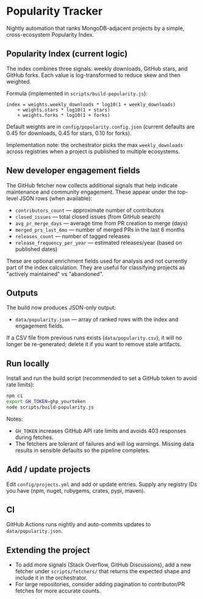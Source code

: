 # Popularity Tracker

Nightly automation that ranks MongoDB-adjacent projects by a simple, cross-ecosystem Popularity Index.

## Popularity Index (current logic)

The index combines three signals: weekly downloads, GitHub stars, and GitHub forks. Each value is log-transformed to reduce skew and then weighted.

Formula (implemented in `scripts/build-popularity.js`):

```
index = weights.weekly_downloads * log10(1 + weekly_downloads)
	+ weights.stars * log10(1 + stars)
	+ weights.forks * log10(1 + forks)
```

Default weights are in `config/popularity.config.json` (current defaults are 0.45 for downloads, 0.45 for stars, 0.10 for forks).

Implementation note: the orchestrator picks the max `weekly_downloads` across registries when a project is published to multiple ecosystems.

## New developer engagement fields

The GitHub fetcher now collects additional signals that help indicate maintenance and community engagement. These appear under the top-level JSON rows (when available):

- `contributors_count` — approximate number of contributors
- `closed_issues` — total closed issues (from GitHub search)
- `avg_pr_merge_days` — average time from PR creation to merge (days)
- `merged_prs_last_6mo` — number of merged PRs in the last 6 months
- `releases_count` — number of tagged releases
- `release_frequency_per_year` — estimated releases/year (based on published dates)

These are optional enrichment fields used for analysis and not currently part of the index calculation. They are useful for classifying projects as "actively maintained" vs "abandoned".

## Outputs

The build now produces JSON-only output:

- `data/popularity.json` — array of ranked rows with the index and engagement fields.

If a CSV file from previous runs exists (`data/popularity.csv`), it will no longer be re-generated; delete it if you want to remove stale artifacts.

## Run locally

Install and run the build script (recommended to set a GitHub token to avoid rate limits):

```bash
npm ci
export GH_TOKEN=ghp_yourtoken
node scripts/build-popularity.js
```

Notes:
- `GH_TOKEN` increases GitHub API rate limits and avoids 403 responses during fetches.
- The fetchers are tolerant of failures and will log warnings. Missing data results in sensible defaults so the pipeline completes.

## Add / update projects

Edit `config/projects.yml` and add or update entries. Supply any registry IDs you have (npm, nuget, rubygems, crates, pypi, maven).

## CI

GitHub Actions runs nightly and auto-commits updates to `data/popularity.json`.

## Extending the project

- To add more signals (Stack Overflow, GitHub Discussions), add a new fetcher under `scripts/fetchers/` that returns the expected shape and include it in the orchestrator.
- For large repositories, consider adding pagination to contributor/PR fetches for more accurate counts.


